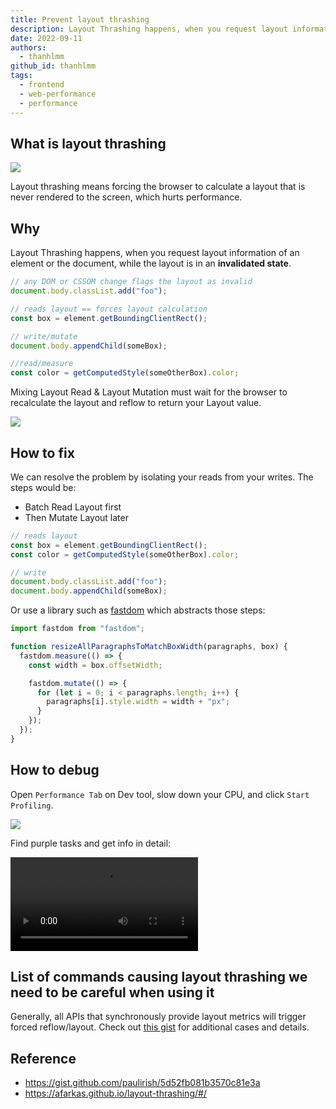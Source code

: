```yaml
---
title: Prevent layout thrashing
description: Layout Thrashing happens, when you request layout information of an element or the document, while the layout is in an invalidated state.
date: 2022-09-11
authors:
  - thanhlmm
github_id: thanhlmm
tags:
  - frontend
  - web-performance
  - performance
---
```


## What is layout thrashing

![](assets/prevent-layout-thrashing_layout-thrashing.webp)

Layout thrashing means forcing the browser to calculate a layout that is never rendered to the screen, which hurts performance.

## Why

Layout Thrashing happens, when you request layout information of an element or the document, while the layout is in an **invalidated state**.

```js
// any DOM or CSSOM change flags the layout as invalid
document.body.classList.add("foo");

// reads layout == forces layout calculation
const box = element.getBoundingClientRect();

// write/mutate
document.body.appendChild(someBox);

//read/measure
const color = getComputedStyle(someOtherBox).color;
```

Mixing Layout Read & Layout Mutation must wait for the browser to recalculate the layout and reflow to return your Layout value.

![](assets/prevent-layout-thrashing_dont-touch-me.webp)

## How to fix

We can resolve the problem by isolating your reads from your writes. The steps would be:

- Batch Read Layout first
- Then Mutate Layout later

```js
// reads layout
const box = element.getBoundingClientRect();
const color = getComputedStyle(someOtherBox).color;

// write
document.body.classList.add("foo");
document.body.appendChild(someBox);
```

Or use a library such as [fastdom](https://github.com/wilsonpage/fastdom) which abstracts those steps:

```js
import fastdom from "fastdom";

function resizeAllParagraphsToMatchBoxWidth(paragraphs, box) {
  fastdom.measure(() => {
    const width = box.offsetWidth;

    fastdom.mutate(() => {
      for (let i = 0; i < paragraphs.length; i++) {
        paragraphs[i].style.width = width + "px";
      }
    });
  });
}
```

## How to debug

Open `Performance Tab` on Dev tool, slow down your CPU, and click `Start Profiling`.

![](assets/prevent-layout-thrashing_layout-thrashing-debug.webp)

Find purple tasks and get info in detail:

<video src="https://afarkas.github.io/layout-thrashing/material/layout-thrashing-debug.mp4" controls></video>

## List of commands causing layout thrashing we need to be careful when using it

Generally, all APIs that synchronously provide layout metrics will trigger forced reflow/layout. Check out [this gist](https://gist.github.com/paulirish/5d52fb081b3570c81e3a) for additional cases and details.

## Reference

- https://gist.github.com/paulirish/5d52fb081b3570c81e3a
- https://afarkas.github.io/layout-thrashing/#/
